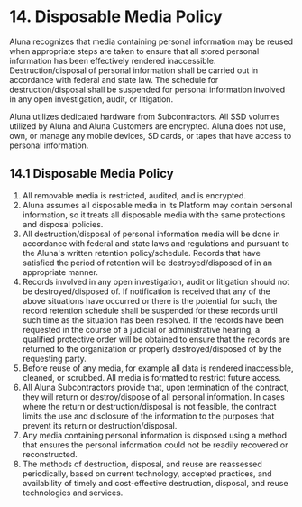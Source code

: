 # 14. Disposable Media Policy

Aluna recognizes that media containing personal information may be reused when appropriate steps are taken to ensure that all stored personal information has been effectively rendered inaccessible. Destruction/disposal of personal information shall be carried out in accordance with federal and state law. The schedule for destruction/disposal shall be suspended for personal information involved in any open investigation, audit, or litigation.

Aluna utilizes dedicated hardware from Subcontractors. All SSD volumes utilized by Aluna and Aluna Customers are encrypted. Aluna does not use, own, or manage any mobile devices, SD cards, or tapes that have access to personal information.


## 14.1 Disposable Media Policy

1. All removable media is restricted, audited, and is encrypted.
2. Aluna assumes all disposable media in its Platform may contain personal information, so it treats all disposable media with the same protections and disposal policies.
3. All destruction/disposal of personal information media will be done in accordance with federal and state laws and regulations and pursuant to the Aluna's written retention policy/schedule. Records that have satisfied the period of retention will be destroyed/disposed of in an appropriate manner.
4. Records involved in any open investigation, audit or litigation should not be destroyed/disposed of. If notification is received that any of the above situations have occurred or there is the potential for such, the record retention schedule shall be suspended for these records until such time as the situation has been resolved. If the records have been requested in the course of a judicial or administrative hearing, a qualified protective order will be obtained to ensure that the records are returned to the organization or properly destroyed/disposed of by the requesting party.
5. Before reuse of any media, for example all data is rendered inaccessible, cleaned, or scrubbed. All media is formatted to restrict future access.
6. All Aluna Subcontractors provide that, upon termination of the contract, they will return or destroy/dispose of all personal information. In cases where the return or destruction/disposal is not feasible, the contract limits the use and disclosure of the information to the purposes that prevent its return or destruction/disposal.
7. Any media containing personal information is disposed using a method that ensures the personal information could not be readily recovered or reconstructed.
8. The methods of destruction, disposal, and reuse are reassessed periodically, based on current technology, accepted practices, and availability of timely and cost-effective destruction, disposal, and reuse technologies and services.
